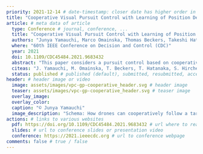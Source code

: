 ```yaml
---
priority: 2021-12-14 # date-timestamp: closer date has higher order in list
title: "Cooperative Visual Pursuit Control with Learning of Position Dependent Target Motion via Gaussian Process" # Page title (short paper title)
article: # meta data of article
  type: Conference # journal, conference, ...
  title: "Cooperative Visual Pursuit Control with Learning of Position Dependent Target Motion via Gaussian Process"
  authors: "Junya Yamauchi, Marco Omainska, Thomas Beckers, Takeshi Hatanaka, Sandra Hirche and Masayuki Fujita"
  where: "60th IEEE Conference on Decision and Control (CDC)"
  year: 2021
  doi: 10.1109/CDC45484.2021.9683432
  abstract: "This paper considers a pursuit control based on cooperative target motion estimation by robotic networks equipped with visual sensors. First, we propose a cooperative pursuit control law with a vision-based observer using visual sensor networks, called networked visual motion observer. Then, we learn position dependent target motion by a Gaussian process and integrate it within the proposed control law. Second, we show that all rigid bodies converge to desired relative poses when at least one robot can obtain visual information of the target. Furthermore, we prove that the total estimation and control error is ultimately bounded with high probability when integrating a GP model. Finally, we demonstrate the effectiveness of the proposed control law through simulations."
  citeas: "J. Yamauchi, M. Omainska, T. Beckers, T. Hatanaka, S. Hirche and M. Fujita, “Cooperative Visual Pursuit Control with Learning of Position Dependent Target Motion via Gaussian Process”, 2021 60th IEEE Conference on Decision and Control (CDC), 2021, pp. 2211-2217." # how article shall be cited
  status: published # published (default), submitted, resubmitted, accepted
header: # header image or video
  image: assets/images/vpc-gp-cooperative_header.svg # header image
  teaser: assets/images/vpc-gp-cooperative_header.svg # teaser image
  overlay_image:
  overlay_color:
  caption: "© Junya Yamauchi"
  image_description: "Schema: How drones can cooperatively follow a target by GP prediction"
actions: # links to various websites
  pdf: https://doi.org/10.1109/CDC45484.2021.9683432 # url where to read article
  slides: # url to conference slides or presentation video
  conference: https://2021.ieeecdc.org # url to conference webpage
comments: false # true / false
---
```


